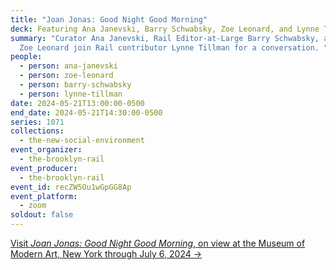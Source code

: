 ```yaml
---
title: "Joan Jonas: Good Night Good Morning"
deck: Featuring Ana Janevski, Barry Schwabsky, Zoe Leonard, and Lynne Tillman
summary: "Curator Ana Janevski, Rail Editor-at-Large Barry Schwabsky, and artist
  Zoe Leonard join Rail contributor Lynne Tillman for a conversation. "
people:
  - person: ana-janevski
  - person: zoe-leonard
  - person: barry-schwabsky
  - person: lynne-tillman
date: 2024-05-21T13:00:00-0500
end_date: 2024-05-21T14:30:00-0500
series: 1071
collections:
  - the-new-social-environment
event_organizer:
  - the-brooklyn-rail
event_producer:
  - the-brooklyn-rail
event_id: recZW5Ou1wGpGG8Ap
event_platform:
  - zoom
soldout: false
---
```

[V﻿isit *Joan Jonas: Good Night Good Morning*, on view at the Museum of Modern Art, New York through July 6, 2024 →](https://www.moma.org/calendar/exhibitions/5367)